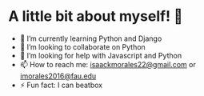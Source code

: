 # A little bit about myself! 👋

- 🌱 I’m currently learning Python and Django 
- 👯 I’m looking to collaborate on Python
- 🤔 I’m looking for help with Javascript and Python
- 📫 How to reach me: isaackmorales22@gmail.com or imorales2016@fau.edu
- ⚡ Fun fact: I can beatbox
